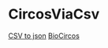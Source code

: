 # CircosViaCsv
[CSV to json](http://csv2json.com/)
[BioCircos](http://bioinfo.ibp.ac.cn/biocircos/gallery05.php)
